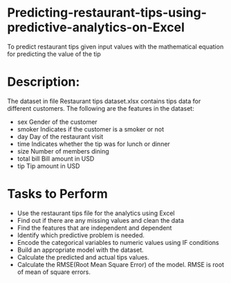 # Predicting-restaurant-tips-using-predictive-analytics-on-Excel
To predict restaurant tips given input values with the mathematical equation for predicting the value of the tip

# Description:
The dataset in file Restaurant tips dataset.xlsx contains tips data for different customers. The following are the features in the dataset:
* sex	            Gender of the customer
* smoker	        Indicates if the customer is a smoker or not
* day	            Day of the restaurant visit
* time	          Indicates whether the tip was for lunch or dinner
* size	          Number of members dining
* total bill	    Bill amount in USD
* tip	            Tip amount in USD

# Tasks to Perform
* Use the restaurant tips file for the analytics using Excel
* Find out if there are any missing values and clean the data
* Find the features that are independent and dependent
* Identify which predictive problem is needed.
* Encode the categorical variables to numeric values using IF conditions
* Build an appropriate model with the dataset. 
* Calculate the predicted and actual tips values.
* Calculate the RMSE(Root Mean Square Error) of the model. RMSE is root of mean of square errors.
